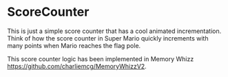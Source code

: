 # ScoreCounter

This is just a simple score counter that has a cool animated incrementation. Think of how the score counter in Super Mario quickly increments with many points when Mario reaches the flag pole.

This score counter logic has been implemented in Memory Whizz https://github.com/charliemcg/MemoryWhizzV2.
